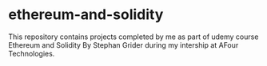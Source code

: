 # ethereum-and-solidity

This repository contains projects completed by me as part of udemy course Ethereum and Solidity By Stephan Grider during my intership at AFour Technologies.
